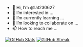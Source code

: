 - 👋 Hi, I’m @lat230627
- 👀 I’m interested in ...
- 🌱 I’m currently learning ...
- 💞️ I’m looking to collaborate on ...
- 📫 How to reach me ...

<!---
lat230627/lat230627 is a ✨ special ✨ repository because its `README.md` (this file) appears on your GitHub profile.
You can click the Preview link to take a look at your changes.
--->

[![GitHub Stats](https://github-readme-stats.vercel.app/api?username=lat230627)](https://github.com/anuraghazra/github-readme-stats)
[![GitHub Streak](https://github-readme-streak-stats.herokuapp.com?user=lat230627)](https://git.io/streak-stats)
